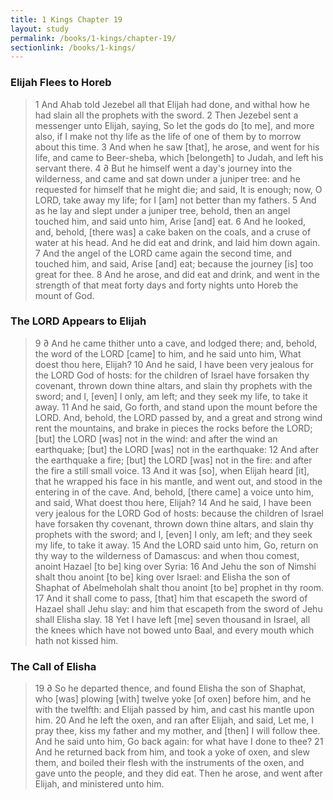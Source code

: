 ```yaml
---
title: 1 Kings Chapter 19
layout: study
permalink: /books/1-kings/chapter-19/
sectionlink: /books/1-kings/
---
```


### Elijah Flees to Horeb

> 1 And Ahab told Jezebel all that Elijah had done, and withal how he had slain all the prophets with the sword.
> 2 Then Jezebel sent a messenger unto Elijah, saying, So let the gods do [to me], and more also, if I make not thy life as the life of one of them by to morrow about this time.
> 3 And when he saw [that], he arose, and went for his life, and came to Beer-sheba, which [belongeth] to Judah, and left his servant there.
> 4 ∂ But he himself went a day's journey into the wilderness, and came and sat down under a juniper tree: and he requested for himself that he might die; and said, It is enough; now, O LORD, take away my life; for I [am] not better than my fathers.
> 5 And as he lay and slept under a juniper tree, behold, then an angel touched him, and said unto him, Arise [and] eat.
> 6 And he looked, and, behold, [there was] a cake baken on the coals, and a cruse of water at his head. And he did eat and drink, and laid him down again.
> 7 And the angel of the LORD came again the second time, and touched him, and said, Arise [and] eat; because the journey [is] too great for thee.
> 8 And he arose, and did eat and drink, and went in the strength of that meat forty days and forty nights unto Horeb the mount of God.

### The LORD Appears to Elijah

> 9 ∂ And he came thither unto a cave, and lodged there; and, behold, the word of the LORD [came] to him, and he said unto him, What doest thou here, Elijah?
> 10 And he said, I have been very jealous for the LORD God of hosts: for the children of Israel have forsaken thy covenant, thrown down thine altars, and slain thy prophets with the sword; and I, [even] I only, am left; and they seek my life, to take it away.
> 11 And he said, Go forth, and stand upon the mount before the LORD. And, behold, the LORD passed by, and a great and strong wind rent the mountains, and brake in pieces the rocks before the LORD; [but] the LORD [was] not in the wind: and after the wind an earthquake; [but] the LORD [was] not in the earthquake:
> 12 And after the earthquake a fire; [but] the LORD [was] not in the fire: and after the fire a still small voice.
> 13 And it was [so], when Elijah heard [it], that he wrapped his face in his mantle, and went out, and stood in the entering in of the cave. And, behold, [there came] a voice unto him, and said, What doest thou here, Elijah?
> 14 And he said, I have been very jealous for the LORD God of hosts: because the children of Israel have forsaken thy covenant, thrown down thine altars, and slain thy prophets with the sword; and I, [even] I only, am left; and they seek my life, to take it away.
> 15 And the LORD said unto him, Go, return on thy way to the wilderness of Damascus: and when thou comest, anoint Hazael [to be] king over Syria:
> 16 And Jehu the son of Nimshi shalt thou anoint [to be] king over Israel: and Elisha the son of Shaphat of Abelmeholah shalt thou anoint [to be] prophet in thy room.
> 17 And it shall come to pass, [that] him that escapeth the sword of Hazael shall Jehu slay: and him that escapeth from the sword of Jehu shall Elisha slay.
> 18 Yet I have left [me] seven thousand in Israel, all the knees which have not bowed unto Baal, and every mouth which hath not kissed him.

### The Call of Elisha

> 19 ∂ So he departed thence, and found Elisha the son of Shaphat, who [was] plowing [with] twelve yoke [of oxen] before him, and he with the twelfth: and Elijah passed by him, and cast his mantle upon him.
> 20 And he left the oxen, and ran after Elijah, and said, Let me, I pray thee, kiss my father and my mother, and [then] I will follow thee. And he said unto him, Go back again: for what have I done to thee?
> 21 And he returned back from him, and took a yoke of oxen, and slew them, and boiled their flesh with the instruments of the oxen, and gave unto the people, and they did eat. Then he arose, and went after Elijah, and ministered unto him.
